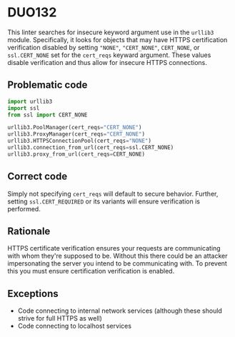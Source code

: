 # DUO132

This linter searches for insecure keyword argument use in the `urllib3` module.
Specifically, it looks for objects that may have HTTPS certification
verification disabled by setting `"NONE"`, `"CERT_NONE"`, `CERT_NONE`, or
`ssl.CERT_NONE` set for the `cert_reqs` keyward argument. These values disable
verification and thus allow for insecure HTTPS connections.

## Problematic code

```python
import urllib3
import ssl
from ssl import CERT_NONE

urllib3.PoolManager(cert_reqs="CERT_NONE")
urllib3.ProxyManager(cert_reqs="CERT_NONE")
urllib3.HTTPSConnectionPool(cert_reqs="NONE")
urllib3.connection_from_url(cert_reqs=ssl.CERT_NONE)
urllib3.proxy_from_url(cert_reqs=CERT_NONE)
```

## Correct code

Simply not specifying `cert_reqs` will default to secure behavior. Further,
setting `ssl.CERT_REQUIRED` or its variants will ensure verification is
performed.

## Rationale

HTTPS certificate verification ensures your requests are communicating with
whom they're supposed to be. Without this there could be an attacker
impersonating the server you intend to be communicating with. To prevent this
you must ensure certification verification is enabled.

## Exceptions

* Code connecting to internal network services (although these should strive for full HTTPS as well)
* Code connecting to localhost services
